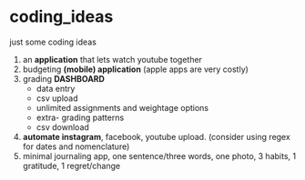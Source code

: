 # coding_ideas
just some coding ideas

1. an **application** that lets watch youtube together
2. budgeting **(mobile) application** (apple apps are very costly)
3. grading **DASHBOARD**
    - data entry
    - csv upload
    - unlimited assignments and weightage options
    - extra- grading patterns
    - csv download
4. **automate instagram**, facebook, youtube upload. (consider using regex for dates and nomenclature)
5. minimal journaling app, one sentence/three words, one photo, 3 habits, 1 gratitude, 1 regret/change


